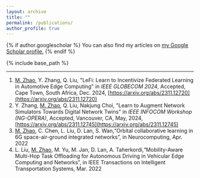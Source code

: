 ```yaml
---
layout: archive
title: ""
permalink: /publications/
author_profile: true
---
```


{% if author.googlescholar %}
  You can also find my articles on <u><a href="https://scholar.google.com/citations?user=VdsvDfUAAAAJ&hl=zh-CN">my Google Scholar profile</a>.</u>
{% endif %}

{% include base_path %}

<!-- {% for post in site.publications reversed %}
  {% include archive-single.html %}
{% endfor %} -->

------

1. <u>M. Zhao</u>, Y. Zhang, Q. Liu, "LeFi: Learn to Incentivize Federated Learning in Automotive Edge Computing" in *IEEE GLOBECOM 2024*, Accepted, Cape Town, South Africa, Dec. 2024, [https://arxiv.org/abs/2311.12720](https://arxiv.org/abs/2311.12720)
2. Y. Zhang, <u>M. Zhao</u>, Q. Liu, Nakjung Choi, "Learn to Augment Network Simulators Towards Digital Network Twins" in *IEEE INFOCOM Workshop (NG-OPERA)*, Accepted, Vancouver, CA, May, 2024, [https://arxiv.org/abs/2311.12745](https://arxiv.org/abs/2311.12745)
3. <u>M. Zhao</u>, C. Chen, L. Liu, D. Lan, S. Wan,“Orbital collaborative learning in 6G space-air-ground integrated networks”, in Neurocomputing, Apr. 2022
4. L. Liu, <u>M. Zhao</u>, M. Yu, M. Jan, D. Lan, A. Taherkordi,“Mobility-Aware Multi-Hop Task Offloading for Autonomous Driving in Vehicular Edge Computing and Networks”, in IEEE Transactions on Intelligent Transportation Systems, Mar. 2022
